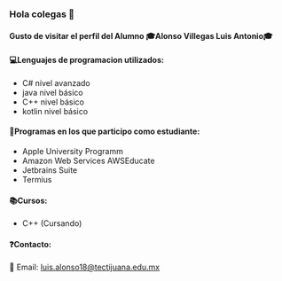 
### Hola colegas 👋


#### Gusto de visitar el perfil del Alumno 🎓Alonso Villegas Luis Antonio🎓

#### 💻Lenguajes de programacion utilizados:
- C# nivel avanzado
- java nivel básico
- C++ nivel básico
- kotlin nivel básico

#### 💾Programas en los que participo como estudiante:
- Apple University Programm 
- Amazon Web Services AWSEducate 
- Jetbrains Suite
- Termius

#### 📚Cursos:
- C++ (Cursando)

#### ❓Contacto:
📧 Email: luis.alonso18@tectijuana.edu.mx
